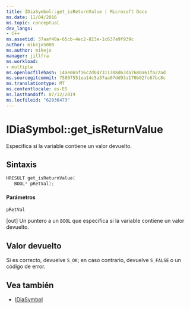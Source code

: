 ```yaml
---
title: IDiaSymbol::get_isReturnValue | Microsoft Docs
ms.date: 11/04/2016
ms.topic: conceptual
dev_langs:
- C++
ms.assetid: 37aaf48a-65cb-4ec2-823e-1c637a9f939c
author: mikejo5000
ms.author: mikejo
manager: jillfra
ms.workload:
- multiple
ms.openlocfilehash: 14ae065f16c2d047311308d63da7680a61fa22ad
ms.sourcegitcommit: 75807551ea14c5a37aa07dd93a170b02fc67bc8c
ms.translationtype: MT
ms.contentlocale: es-ES
ms.lasthandoff: 07/12/2019
ms.locfileid: "62836473"
---
```

# <a name="idiasymbolgetisreturnvalue"></a>IDiaSymbol::get_isReturnValue
Especifica si la variable contiene un valor devuelto.

## <a name="syntax"></a>Sintaxis

```C++
HRESULT get_isReturnValue(
   BOOL* pRetVal);
```

#### <a name="parameters"></a>Parámetros
 `pRetVal`

[out] Un puntero a un `BOOL` que especifica si la variable contiene un valor devuelto.

## <a name="return-value"></a>Valor devuelto
 Si es correcto, devuelve `S_OK`; en caso contrario, devuelve `S_FALSE` o un código de error.

## <a name="see-also"></a>Vea también
- [IDiaSymbol](../../debugger/debug-interface-access/idiasymbol.md)